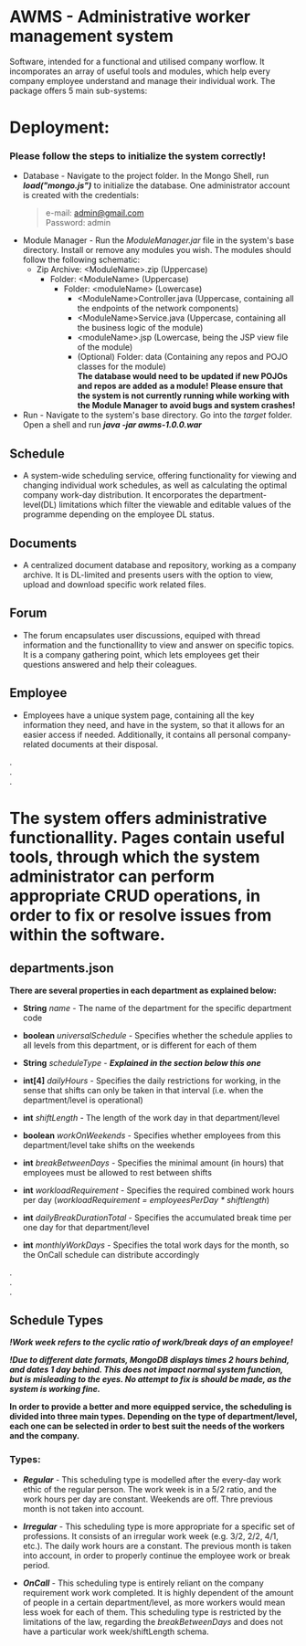 # AWMS - Administrative worker management system
Software, intended for a functional and utilised company worflow. It incomporates an array of useful tools and modules, which help every company employee understand and manage their individual work. The package offers 5 main sub-systems:

# Deployment:
### Please follow the steps to initialize the system correctly!
*   Database - Navigate to the project folder. In the Mongo Shell, run ***load("mongo.js")*** to initialize the database. One administrator account is created with the credentials:
    > e-mail: admin@gmail.com  
    > Password: admin
*   Module Manager - Run the *ModuleManager.jar* file in the system's base directory. Install or remove any modules you wish. The modules should follow the following schematic:
    * Zip Archive: \<ModuleName\>.zip (Uppercase)  
        * Folder: \<ModuleName\> (Uppercase)  
            * Folder: \<moduleName\> (Lowercase)  
                * \<ModuleName\>Controller.java (Uppercase, containing all the endpoints of the network components)  
                * \<ModuleName\>Service.java (Uppercase, containing all the business logic of the module)  
                * \<moduleName\>.jsp (Lowercase, being the JSP view file of the module)
                * (Optional) Folder: data (Containing any repos and POJO classes for the module)  
                __The database would need to be updated if new POJOs and repos are added as a module!__
                __Please ensure that the system is not currently running while working with the Module Manager to avoid bugs and system crashes!__
*   Run - Navigate to the system's base directory. Go into the _target_ folder. Open a shell and run ***java -jar awms-1.0.0.war***     

## Schedule 
*   A system-wide scheduling service, offering functionality for viewing and changing individual work schedules, as well as calculating the optimal company work-day distribution. It encorporates the department-level(DL) limitations which filter the viewable and editable values of the programme depending on the employee DL status.

## Documents
*   A centralized document database and repository, working as a company archive. It is DL-limited and presents users with the option to view, upload and download specific work related files.

## Forum
*   The forum encapsulates user discussions, equiped with thread information and the functionallity to view and answer on specific topics. It is a company gathering point, which lets employees get their questions answered and help their coleagues.
    
## Employee
*   Employees have a unique system page, containing all the key information they need, and have in the system, so that it allows for an easier access if needed. Additionally, it contains all personal company-related documents at their disposal.
    
.  
.  
. 
  
# The system offers administrative functionallity. Pages contain useful tools, through which the system administrator can perform appropriate CRUD operations, in order to fix or resolve issues from within the software.

## departments.json

**There are several properties in each department as explained below:**
*   **String** _name_ - The name of the department for the specific department code  
  
*   **boolean** _universalSchedule_ - Specifies whether the schedule applies to all levels from this department, or is different for each of them  
  
*   **String** _scheduleType_ - ***Explained in the section below this one***  
  
*   **int[4]** _dailyHours_ - Specifies the daily restrictions for working, in the sense that shifts can only be taken in that interval (i.e. when the department/level is operational)  
  
*   **int** _shiftLength_ - The length of the work day in that department/level  
  
*   **boolean** _workOnWeekends_ - Specifies whether employees from this department/level take shifts on the weekends  
  
*   **int** _breakBetweenDays_ - Specifies the minimal amount (in hours) that employees must be allowed to rest between shifts  
  
*   **int** _workloadRequirement_ - Specifies the required combined work hours per day (_workloadRequirement = employeesPerDay * shiftlength_)  
  
*   **int** _dailyBreakDurationTotal_ - Specifies the accumulated break time per one day for that department/level  
  
*   **int** _monthlyWorkDays_ - Specifies the total work days for the month, so the OnCall schedule can distribute accordingly  
  
.  
.  
.  
  
## Schedule Types  
  
***!Work week refers to the cyclic ratio of work/break days of an employee!***  
  
***!Due to different date formats, MongoDB displays times 2 hours behind, and dates 1 day behind. This does not impact normal system function, but is misleading to the eyes. No attempt to fix is should be made, as the system is working fine.***  
  
**In order to provide a better and more equipped service, the scheduling is divided into three main types. Depending on the type of department/level, each one can be selected in order to best suit the needs of the workers and the company.**  
  
### Types:
*   ***Regular*** - This scheduling type is modelled after the every-day work ethic of the regular person. The work week is in a 5/2 ratio, and the work hours per day are constant. Weekends are off. Thre previous month is not taken into account.  
  
*   ***Irregular*** - This scheduling type is more appropriate for a specific set of professions. It consists of an irregular work week (e.g. 3/2, 2/2, 4/1, etc.). The daily work hours are a constant. The previous month is taken into account, in order to properly continue the employee work or break period.  
  
*   ***OnCall*** - This scheduling type is entirely reliant on the company requirement work work completed. It is highly dependent of the amount of people in a certain department/level, as more workers would mean less woek for each of them. This scheduling type is restricted by the limitations of the law, regarding the _breakBetweenDays_ and does not have a particular work week/shiftLength schema. 
